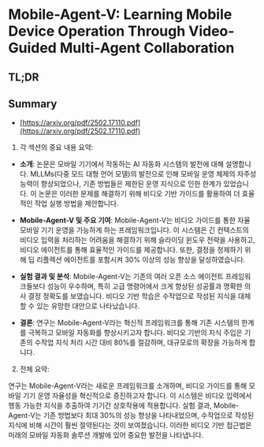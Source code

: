 # Mobile-Agent-V: Learning Mobile Device Operation Through Video-Guided Multi-Agent Collaboration
## TL;DR
## Summary
- [https://arxiv.org/pdf/2502.17110.pdf](https://arxiv.org/pdf/2502.17110.pdf)

1. 각 섹션의 중요 내용 요약:

- **소개**: 논문은 모바일 기기에서 작동하는 AI 자동화 시스템의 발전에 대해 설명합니다. MLLMs(다중 모드 대형 언어 모델)의 발전으로 인해 모바일 운영 체제의 자주성 능력이 향상되었으나, 기존 방법들은 제한된 운영 지식으로 인한 한계가 있었습니다. 이 논문은 이러한 문제를 해결하기 위해 비디오 기반 가이드를 활용하여 더 효율적인 작업 실행 방법을 제안합니다.

- **Mobile-Agent-V 및 주요 기여**: Mobile-Agent-V는 비디오 가이드를 통한 자율 모바일 기기 운영을 가능하게 하는 프레임워크입니다. 이 시스템은 긴 컨텍스트의 비디오 입력을 처리하는 어려움을 해결하기 위해 슬라이딩 윈도우 전략을 사용하고, 비디오 에이전트를 통해 효율적인 가이드를 제공합니다. 또한, 결정을 정제하기 위해 딥 리플렉션 에이전트를 포함시켜 30% 이상의 성능 향상을 달성하였습니다.

- **실험 결과 및 분석**: Mobile-Agent-V는 기존의 여러 오픈 소스 에이전트 프레임워크들보다 성능이 우수하며, 특히 고급 명령어에서 크게 향상된 성공률과 명확한 의사 결정 정확도를 보였습니다. 비디오 기반 학습은 수작업으로 작성된 지식을 대체할 수 있는 유망한 대안으로 나타났습니다.

- **결론**: 연구는 Mobile-Agent-V라는 혁신적 프레임워크를 통해 기존 시스템의 한계를 극복하고 모바일 자동화를 향상시키고자 합니다. 비디오 기반의 지식 주입은 기존의 수작업 지식 처리 시간 대비 80%를 절감하며, 대규모로의 확장을 가능하게 합니다.

2. 전체 요약:

연구는 Mobile-Agent-V라는 새로운 프레임워크를 소개하며, 비디오 가이드를 통해 모바일 기기 운영 자율성을 혁신적으로 증진하고자 합니다. 이 시스템은 비디오 입력에서 행동 가능한 지식을 추출하여 기기간 상호작용에 적용합니다. 실험 결과, Mobile-Agent-V는 기존 방법보다 최대 30%의 성능 향상을 나타내었으며, 수작업으로 작성된 지식에 비해 시간이 훨씬 절약된다는 것이 보여졌습니다. 이러한 비디오 기반 접근법은 미래의 모바일 자동화 솔루션 개발에 있어 중요한 발전을 나타냅니다.